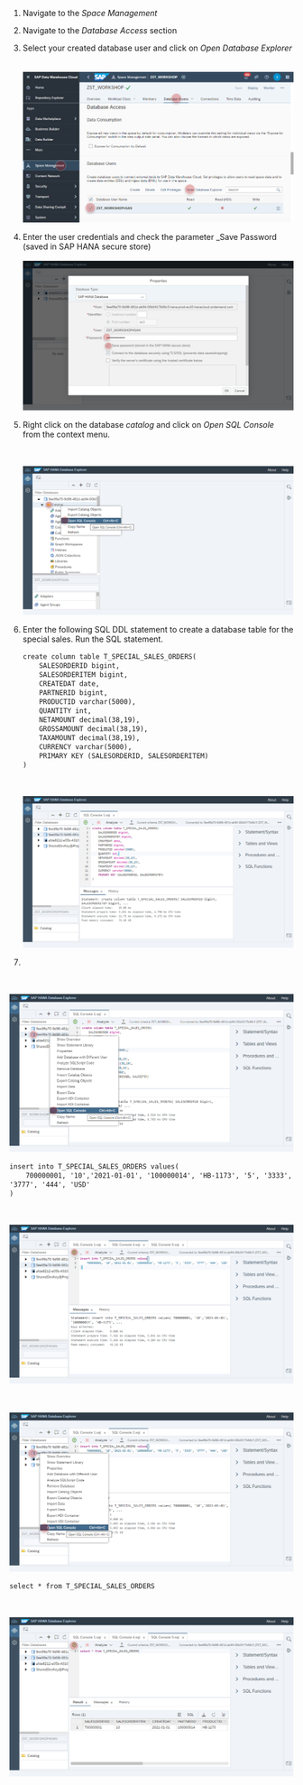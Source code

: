 
1. Navigate to the _Space Management_
2. Navigate to the _Database Access_ section
3. Select your created database user and click on _Open Database Explorer_  
	<br><br>![](../images/special_sales_orders_01.png)
4. Enter the user credentials and check the parameter _Save Password (saved in SAP HANA secure store)
	<br><br>![](../images/special_sales_orders_02.png)

5. Right click on the database _catalog_ and click on _Open SQL Console_ from the context menu.

	<br><br>![](../images/special_sales_orders_03.png)


6. Enter the following SQL DDL statement to create a database table for the special sales. Run the SQL statement. 
	```
	create column table T_SPECIAL_SALES_ORDERS(
		SALESORDERID bigint, 
		SALESORDERITEM bigint,
		CREATEDAT date, 
		PARTNERID bigint,
		PRODUCTID varchar(5000),
		QUANTITY int,
		NETAMOUNT decimal(38,19),
		GROSSAMOUNT decimal(38,19),
		TAXAMOUNT decimal(38,19),
		CURRENCY varchar(5000),
		PRIMARY KEY (SALESORDERID, SALESORDERITEM)
	)
	```
	<br><br>![](../images/special_sales_orders_04.png)
	
7. 	
<br><br>![](../images/special_sales_orders_05.png)

```
insert into T_SPECIAL_SALES_ORDERS values(	
	700000001, '10','2021-01-01', '100000014', 'HB-1173', '5', '3333', '3777', '444', 'USD'
)
```
<br><br>![](../images/special_sales_orders_06.png)


<br><br>![](../images/special_sales_orders_07.png)

```
select * from T_SPECIAL_SALES_ORDERS
```
<br><br>![](../images/special_sales_orders_08.png)


